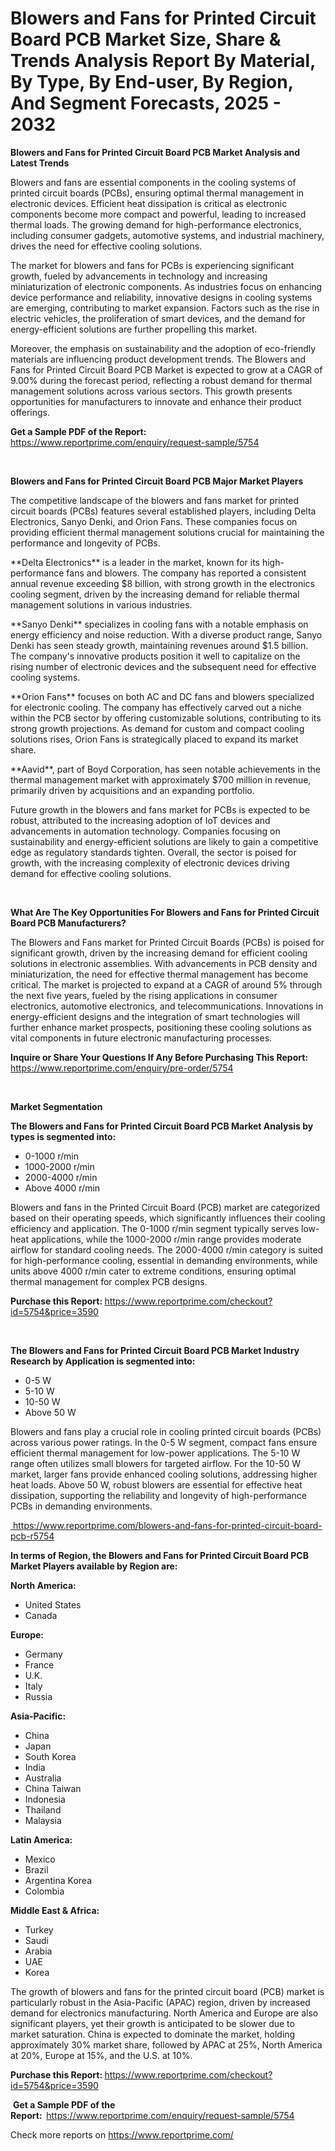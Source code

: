 <p><h1>Blowers and Fans for Printed Circuit Board PCB Market Size, Share & Trends Analysis Report By Material, By Type, By End-user, By Region, And Segment Forecasts, 2025 - 2032</h1></p><p><strong>Blowers and Fans for Printed Circuit Board PCB Market Analysis and Latest Trends</strong></p>
<p><p>Blowers and fans are essential components in the cooling systems of printed circuit boards (PCBs), ensuring optimal thermal management in electronic devices. Efficient heat dissipation is critical as electronic components become more compact and powerful, leading to increased thermal loads. The growing demand for high-performance electronics, including consumer gadgets, automotive systems, and industrial machinery, drives the need for effective cooling solutions.</p><p>The market for blowers and fans for PCBs is experiencing significant growth, fueled by advancements in technology and increasing miniaturization of electronic components. As industries focus on enhancing device performance and reliability, innovative designs in cooling systems are emerging, contributing to market expansion. Factors such as the rise in electric vehicles, the proliferation of smart devices, and the demand for energy-efficient solutions are further propelling this market.</p><p>Moreover, the emphasis on sustainability and the adoption of eco-friendly materials are influencing product development trends. The Blowers and Fans for Printed Circuit Board PCB Market is expected to grow at a CAGR of 9.00% during the forecast period, reflecting a robust demand for thermal management solutions across various sectors. This growth presents opportunities for manufacturers to innovate and enhance their product offerings.</p></p>
<p><strong>Get a Sample PDF of the Report:&nbsp;</strong> <a href="https://www.reportprime.com/enquiry/request-sample/5754?utm_campaign=3564&utm_medium=2&utm_source=Github&utm_content=ia&utm_term=19032025&utm_id=blowers-and-fans-for-printed-circuit-board-pcb">https://www.reportprime.com/enquiry/request-sample/5754</a></p>
<p>&nbsp;</p>
<p><strong>Blowers and Fans for Printed Circuit Board PCB Major Market Players</strong></p>
<p><p>The competitive landscape of the blowers and fans market for printed circuit boards (PCBs) features several established players, including Delta Electronics, Sanyo Denki, and Orion Fans. These companies focus on providing efficient thermal management solutions crucial for maintaining the performance and longevity of PCBs.</p><p>**Delta Electronics** is a leader in the market, known for its high-performance fans and blowers. The company has reported a consistent annual revenue exceeding $8 billion, with strong growth in the electronics cooling segment, driven by the increasing demand for reliable thermal management solutions in various industries.</p><p>**Sanyo Denki** specializes in cooling fans with a notable emphasis on energy efficiency and noise reduction. With a diverse product range, Sanyo Denki has seen steady growth, maintaining revenues around $1.5 billion. The company's innovative products position it well to capitalize on the rising number of electronic devices and the subsequent need for effective cooling systems.</p><p>**Orion Fans** focuses on both AC and DC fans and blowers specialized for electronic cooling. The company has effectively carved out a niche within the PCB sector by offering customizable solutions, contributing to its strong growth projections. As demand for custom and compact cooling solutions rises, Orion Fans is strategically placed to expand its market share.</p><p>**Aavid**, part of Boyd Corporation, has seen notable achievements in the thermal management market with approximately $700 million in revenue, primarily driven by acquisitions and an expanding portfolio.</p><p>Future growth in the blowers and fans market for PCBs is expected to be robust, attributed to the increasing adoption of IoT devices and advancements in automation technology. Companies focusing on sustainability and energy-efficient solutions are likely to gain a competitive edge as regulatory standards tighten. Overall, the sector is poised for growth, with the increasing complexity of electronic devices driving demand for effective cooling solutions.</p></p>
<p>&nbsp;</p>
<p><strong>What Are The Key Opportunities For Blowers and Fans for Printed Circuit Board PCB Manufacturers?</strong></p>
<p><p>The Blowers and Fans market for Printed Circuit Boards (PCBs) is poised for significant growth, driven by the increasing demand for efficient cooling solutions in electronic assemblies. With advancements in PCB density and miniaturization, the need for effective thermal management has become critical. The market is projected to expand at a CAGR of around 5% through the next five years, fueled by the rising applications in consumer electronics, automotive electronics, and telecommunications. Innovations in energy-efficient designs and the integration of smart technologies will further enhance market prospects, positioning these cooling solutions as vital components in future electronic manufacturing processes.</p></p>
<p><strong>Inquire or Share Your Questions If Any Before Purchasing This Report:</strong> <a href="https://www.reportprime.com/enquiry/pre-order/5754?utm_campaign=3564&utm_medium=2&utm_source=Github&utm_content=ia&utm_term=19032025&utm_id=blowers-and-fans-for-printed-circuit-board-pcb">https://www.reportprime.com/enquiry/pre-order/5754</a></p>
<p>&nbsp;</p>
<p><strong>Market Segmentation</strong></p>
<p><strong>The Blowers and Fans for Printed Circuit Board PCB Market Analysis by types is segmented into:</strong></p>
<p><ul><li>0-1000 r/min</li><li>1000-2000 r/min</li><li>2000-4000 r/min</li><li>Above 4000 r/min</li></ul></p>
<p><p>Blowers and fans in the Printed Circuit Board (PCB) market are categorized based on their operating speeds, which significantly influences their cooling efficiency and application. The 0-1000 r/min segment typically serves low-heat applications, while the 1000-2000 r/min range provides moderate airflow for standard cooling needs. The 2000-4000 r/min category is suited for high-performance cooling, essential in demanding environments, while units above 4000 r/min cater to extreme conditions, ensuring optimal thermal management for complex PCB designs.</p></p>
<p><strong>Purchase this Report:&nbsp;</strong><a href="https://www.reportprime.com/checkout?id=5754&price=3590&utm_campaign=3564&utm_medium=2&utm_source=Github&utm_content=ia&utm_term=19032025&utm_id=blowers-and-fans-for-printed-circuit-board-pcb">https://www.reportprime.com/checkout?id=5754&price=3590</a></p>
<p>&nbsp;</p>
<p><strong>The Blowers and Fans for Printed Circuit Board PCB Market Industry Research by Application is segmented into:</strong></p>
<p><ul><li>0-5 W</li><li>5-10 W</li><li>10-50 W</li><li>Above 50 W</li></ul></p>
<p><p>Blowers and fans play a crucial role in cooling printed circuit boards (PCBs) across various power ratings. In the 0-5 W segment, compact fans ensure efficient thermal management for low-power applications. The 5-10 W range often utilizes small blowers for targeted airflow. For the 10-50 W market, larger fans provide enhanced cooling solutions, addressing higher heat loads. Above 50 W, robust blowers are essential for effective heat dissipation, supporting the reliability and longevity of high-performance PCBs in demanding environments.</p></p>
<p><a href="https://www.reportprime.com/blowers-and-fans-for-printed-circuit-board-pcb-r5754?utm_campaign=3564&utm_medium=2&utm_source=Github&utm_content=ia&utm_term=19032025&utm_id=blowers-and-fans-for-printed-circuit-board-pcb">&nbsp;https://www.reportprime.com/blowers-and-fans-for-printed-circuit-board-pcb-r5754</a></p>
<p><strong>In terms of Region, the Blowers and Fans for Printed Circuit Board PCB Market Players available by Region are:</strong></p>
<p>
    <p> <strong> North America: </strong>
        <ul>
            <li>United States</li>
            <li>Canada</li>
        </ul>
        </p> 
    <p> <strong> Europe: </strong>
        <ul>
            <li>Germany</li>
            <li>France</li>
            <li>U.K.</li>
            <li>Italy</li>
            <li>Russia</li>
        </ul>
        </p> 
    <p> <strong> Asia-Pacific: </strong>
        <ul>
            <li>China</li>
            <li>Japan</li>
            <li>South Korea</li>
            <li>India</li>
            <li>Australia</li>
            <li>China Taiwan</li>
            <li>Indonesia</li>
            <li>Thailand</li>
            <li>Malaysia</li>
        </ul>
        </p> 
    <p> <strong> Latin America: </strong>
        <ul>
            <li>Mexico</li>
            <li>Brazil</li>
            <li>Argentina Korea</li>
            <li>Colombia</li>
        </ul>
        </p> 
    <p> <strong> Middle East & Africa: </strong>
        <ul>
            <li>Turkey</li>
            <li>Saudi</li>
            <li>Arabia</li>
            <li>UAE</li>
            <li>Korea</li>
        </ul>
    </p>
    </p>
<p><p>The growth of blowers and fans for the printed circuit board (PCB) market is particularly robust in the Asia-Pacific (APAC) region, driven by increased demand for electronics manufacturing. North America and Europe are also significant players, yet their growth is anticipated to be slower due to market saturation. China is expected to dominate the market, holding approximately 30% market share, followed by APAC at 25%, North America at 20%, Europe at 15%, and the U.S. at 10%.</p></p>
<p><strong>Purchase this Report: </strong><a href="https://www.reportprime.com/checkout?id=5754&price=3590&utm_campaign=3564&utm_medium=2&utm_source=Github&utm_content=ia&utm_term=19032025&utm_id=blowers-and-fans-for-printed-circuit-board-pcb">https://www.reportprime.com/checkout?id=5754&price=3590</a></p>
<p>&nbsp;<strong>Get a Sample PDF of the Report:&nbsp;&nbsp;</strong><a href="https://www.reportprime.com/enquiry/request-sample/5754?utm_campaign=3564&utm_medium=2&utm_source=Github&utm_content=ia&utm_term=19032025&utm_id=blowers-and-fans-for-printed-circuit-board-pcb">https://www.reportprime.com/enquiry/request-sample/5754</a></p>
<p><strong></strong></p>
<p>Check more reports on <a href="https://www.reportprime.com/?utm_campaign=3564&utm_medium=2&utm_source=Github&utm_content=ia&utm_term=19032025&utm_id=blowers-and-fans-for-printed-circuit-board-pcb">https://www.reportprime.com/</a></p>